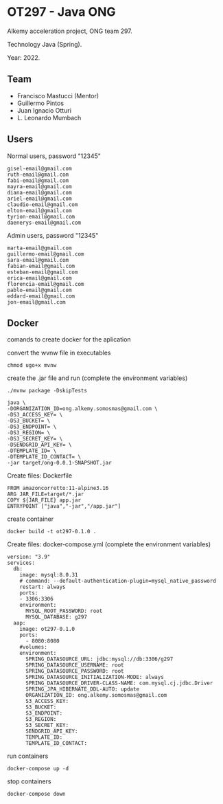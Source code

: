 # OT297 - Java ONG

Alkemy acceleration project, ONG team 297.

Technology Java (Spring).

Year: 2022.

## Team

- Francisco Mastucci (Mentor)
- Guillermo Pintos
- Juan Ignacio Otturi
- L. Leonardo Mumbach

## Users

Normal users, password "12345"
```
gisel-email@gmail.com
ruth-email@gmail.com
fabi-email@gmail.com
mayra-email@gmail.com
diana-email@gmail.com
ariel-email@gmail.com
claudio-email@gmail.com
elton-email@gmail.com
tyrion-email@gmail.com
daenerys-email@gmail.com
```

Admin users, password "12345"
```
marta-email@gmail.com
guillermo-email@gmail.com
sara-email@gmail.com
fabian-email@gmail.com
esteban-email@gmail.com
erica-email@gmail.com
florencia-email@gmail.com
pablo-email@gmail.com
eddard-email@gmail.com
jon-email@gmail.com
```

## Docker

comands to create docker for the aplication

convert the wvnw file in executables
```
chmod ugo+x mvnw
```
create the .jar file and run (complete the environment variables)
```
./mvnw package -DskipTests

java \
-DORGANIZATION_ID=ong.alkemy.somosmas@gmail.com \
-DS3_ACCESS_KEY= \
-DS3_BUCKET= \
-DS3_ENDPOINT= \
-DS3_REGION= \
-DS3_SECRET_KEY= \
-DSENDGRID_API_KEY= \
-DTEMPLATE_ID= \
-DTEMPLATE_ID_CONTACT= \
-jar target/ong-0.0.1-SNAPSHOT.jar
```

Create files: Dockerfile

```
FROM amazoncorretto:11-alpine3.16
ARG JAR_FILE=target/*.jar
COPY ${JAR_FILE} app.jar
ENTRYPOINT ["java","-jar","/app.jar"]
```

create container

```
docker build -t ot297-0.1.0 .
```

Create files: docker-compose.yml (complete the environment variables)

```
version: "3.9"
services:
  db:
    image: mysql:8.0.31
    # command: --default-authentication-plugin=mysql_native_password
    restart: always
    ports:
    - 3306:3306
    environment:
      MYSQL_ROOT_PASSWORD: root
      MYSQL_DATABASE: g297
  aap:
    image: ot297-0.1.0
    ports:
      - 8080:8080
    #volumes:
    environment:
      SPRING_DATASOURCE_URL: jdbc:mysql://db:3306/g297
      SPRING_DATASOURCE_USERNAME: root
      SPRING_DATASOURCE_PASSWORD: root
      SPRING_DATASOURCE_INITIALIZATION-MODE: always
      SPRING_DATASOURCE_DRIVER-CLASS-NAME: com.mysql.cj.jdbc.Driver
      SPRING_JPA_HIBERNATE_DDL-AUTO: update
      ORGANIZATION_ID: ong.alkemy.somosmas@gmail.com
      S3_ACCESS_KEY:
      S3_BUCKET:
      S3_ENDPOINT:
      S3_REGION:
      S3_SECRET_KEY:
      SENDGRID_API_KEY:
      TEMPLATE_ID:
      TEMPLATE_ID_CONTACT:
```

run containers

```
docker-compose up -d
```
stop containers

```
docker-compose down
```



